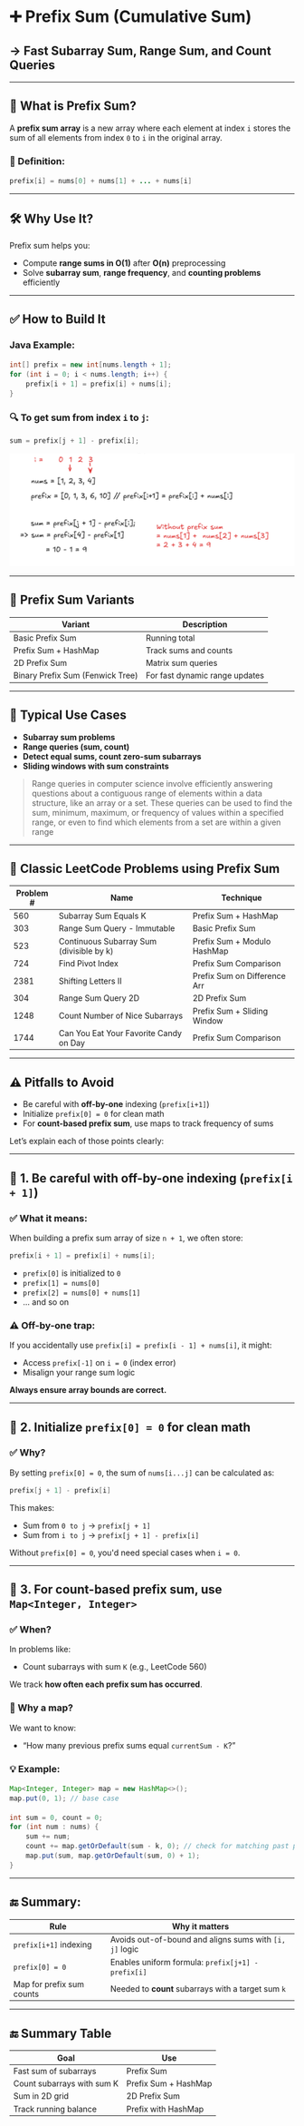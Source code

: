 
# ➕ **Prefix Sum (Cumulative Sum)**

## → Fast Subarray Sum, Range Sum, and Count Queries

---

## 🧠 What is Prefix Sum?

A **prefix sum array** is a new array where each element at index `i` stores the sum of all elements from index `0` to `i` in the original array.

### 🔧 Definition:

```java
prefix[i] = nums[0] + nums[1] + ... + nums[i]
```

---

## 🛠 Why Use It?

Prefix sum helps you:

* Compute **range sums in O(1)** after **O(n)** preprocessing
* Solve **subarray sum**, **range frequency**, and **counting problems** efficiently

---

## ✅ How to Build It

### Java Example:

```java
int[] prefix = new int[nums.length + 1];
for (int i = 0; i < nums.length; i++) {
    prefix[i + 1] = prefix[i] + nums[i];
}
```

### 🔍 To get sum from index `i` to `j`:

```java
sum = prefix[j + 1] - prefix[i];
```



![alt text](image-42.png)

---

## 🔄 Prefix Sum Variants

| Variant                          | Description                    |
| -------------------------------- | ------------------------------ |
| Basic Prefix Sum                 | Running total                  |
| Prefix Sum + HashMap             | Track sums and counts          |
| 2D Prefix Sum                    | Matrix sum queries             |
| Binary Prefix Sum (Fenwick Tree) | For fast dynamic range updates |

---

## 🧩 Typical Use Cases

* **Subarray sum problems**
* **Range queries (sum, count)**
* **Detect equal sums, count zero-sum subarrays**
* **Sliding windows with sum constraints**

> Range queries in computer science involve efficiently answering questions about a contiguous range of elements within a data structure, like an array or a set. These queries can be used to find the sum, minimum, maximum, or frequency of values within a specified range, or even to find which elements from a set are within a given range

---

## 📘 Classic LeetCode Problems using Prefix Sum

| Problem # | Name                                     | Technique                    |
| --------- | ---------------------------------------- | ---------------------------- |
| 560       | Subarray Sum Equals K                    | Prefix Sum + HashMap         |
| 303       | Range Sum Query - Immutable              | Basic Prefix Sum             |
| 523       | Continuous Subarray Sum (divisible by k) | Prefix Sum + Modulo HashMap  |
| 724       | Find Pivot Index                         | Prefix Sum Comparison        |
| 2381      | Shifting Letters II                      | Prefix Sum on Difference Arr |
| 304       | Range Sum Query 2D                       | 2D Prefix Sum                |
| 1248      | Count Number of Nice Subarrays           | Prefix Sum + Sliding Window  |
| 1744      | Can You Eat Your Favorite Candy on Day   | Prefix Sum Comparison        |

---

## ⚠️ Pitfalls to Avoid

* Be careful with **off-by-one** indexing (`prefix[i+1]`)
* Initialize `prefix[0] = 0` for clean math
* For **count-based prefix sum**, use maps to track frequency of sums


Let’s explain each of those points clearly:

---

## 🔹 **1. Be careful with off-by-one indexing (`prefix[i + 1]`)**

### ✅ What it means:

When building a prefix sum array of size `n + 1`, we often store:

```java
prefix[i + 1] = prefix[i] + nums[i];
```

* `prefix[0]` is initialized to `0`
* `prefix[1] = nums[0]`
* `prefix[2] = nums[0] + nums[1]`
* ... and so on

### ⚠️ Off-by-one trap:

If you accidentally use `prefix[i] = prefix[i - 1] + nums[i]`, it might:

* Access `prefix[-1]` on `i = 0` (index error)
* Misalign your range sum logic

**Always ensure array bounds are correct.**

---

## 🔹 **2. Initialize `prefix[0] = 0` for clean math**

### ✅ Why?

By setting `prefix[0] = 0`, the sum of `nums[i...j]` can be calculated as:

```java
prefix[j + 1] - prefix[i]
```

This makes:

* Sum from `0 to j` → `prefix[j + 1]`
* Sum from `i to j` → `prefix[j + 1] - prefix[i]`

Without `prefix[0] = 0`, you'd need special cases when `i = 0`.

---

## 🔹 **3. For count-based prefix sum, use `Map<Integer, Integer>`**

### ✅ When?

In problems like:

* Count subarrays with sum `K` (e.g., LeetCode 560)

We track **how often each prefix sum has occurred**.

### 🔁 Why a map?

We want to know:

* “How many previous prefix sums equal `currentSum - K`?”

### 💡 Example:

```java
Map<Integer, Integer> map = new HashMap<>();
map.put(0, 1); // base case

int sum = 0, count = 0;
for (int num : nums) {
    sum += num;
    count += map.getOrDefault(sum - k, 0); // check for matching past prefix
    map.put(sum, map.getOrDefault(sum, 0) + 1);
}
```

---

## 🔚 Summary:

| Rule                      | Why it matters                                          |
| ------------------------- | ------------------------------------------------------- |
| `prefix[i+1]` indexing    | Avoids out-of-bound and aligns sums with `[i, j]` logic |
| `prefix[0] = 0`           | Enables uniform formula: `prefix[j+1] - prefix[i]`      |
| Map for prefix sum counts | Needed to **count** subarrays with a target sum `k`     |




---

## 🔚 Summary Table

| Goal                       | Use                  |
| -------------------------- | -------------------- |
| Fast sum of subarrays      | Prefix Sum           |
| Count subarrays with sum K | Prefix Sum + HashMap |
| Sum in 2D grid             | 2D Prefix Sum        |
| Track running balance      | Prefix with HashMap  |


